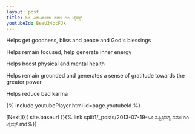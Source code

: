 ```yaml
---
layout: post
title: ಓಂ ವಿಶಾಖಾಯಾ ನಮಃ ೧೧ ಟೈಮ್ಸ್
youtubeId: BeaU34bcFJk
---
```

 
 
Helps get goodness, bliss and peace and God's blessings
 
Helps remain focused, help generate inner energy 
 
Helps boost physical and mental health 
 
Helps remain grounded and generates a sense of gratitude towards the greater power 
 
Helps reduce bad karma
 
 
 
 


{% include youtubePlayer.html id=page.youtubeId %}
 
[Next]({{ site.baseurl }}{% link  split1/_posts/2013-07-19-ಓಂ ಸಷ್ಟಿಭಾಗ್ಯ ನಮಃ ೧೧ ಟೈಮ್ಸ್.md%})
 
